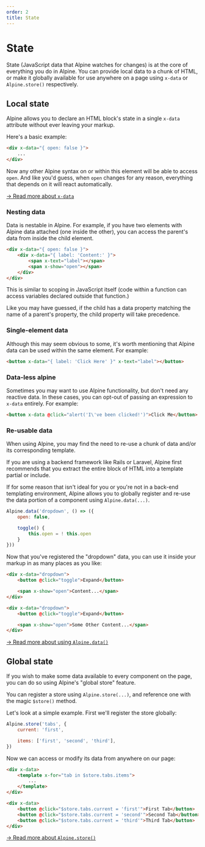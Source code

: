 ```yaml
---
order: 2
title: State
---
```


# State

State (JavaScript data that Alpine watches for changes) is at the core of everything you do in Alpine. You can provide local data to a chunk of HTML, or make it globally available for use anywhere on a page using `x-data` or `Alpine.store()` respectively.

<a name="local-state-x-data"></a>
## Local state

Alpine allows you to declare an HTML block's state in a single `x-data` attribute without ever leaving your markup.

Here's a basic example:

```html
<div x-data="{ open: false }">
    ...
</div>
```

Now any other Alpine syntax on or within this element will be able to access `open`. And like you'd guess, when `open` changes for any reason, everything that depends on it will react automatically.

[→ Read more about `x-data`](/directives/data)

<a name="nesting-data"></a>
### Nesting data

Data is nestable in Alpine. For example, if you have two elements with Alpine data attached (one inside the other), you can access the parent's data from inside the child element.

```html
<div x-data="{ open: false }">
    <div x-data="{ label: 'Content:' }">
        <span x-text="label"></span>
        <span x-show="open"></span>
    </div>
</div>
```

This is similar to scoping in JavaScript itself (code within a function can access variables declared outside that function.)

Like you may have guessed, if the child has a data property matching the name of a parent's property, the child property will take precedence.

<a name="single-element-data"></a>
### Single-element data

Although this may seem obvious to some, it's worth mentioning that Alpine data can be used within the same element. For example:

```html
<button x-data="{ label: 'Click Here' }" x-text="label"></button>
```

<a name="data-less-alpine"></a>
### Data-less alpine

Sometimes you may want to use Alpine functionality, but don't need any reactive data. In these cases, you can opt-out of passing an expression to `x-data` entirely. For example:

```html
<button x-data @click="alert('I\'ve been clicked!')">Click Me</button>
```

<a name="re-usable-data"></a>
### Re-usable data

When using Alpine, you may find the need to re-use a chunk of data and/or its corresponding template.

If you are using a backend framework like Rails or Laravel, Alpine first recommends that you extract the entire block of HTML into a template partial or include.

If for some reason that isn't ideal for you or you're not in a back-end templating environment, Alpine allows you to globally register and re-use the data portion of a component using `Alpine.data(...)`.

```js
Alpine.data('dropdown', () => ({
    open: false,

    toggle() {
        this.open = ! this.open
    }
}))
```

Now that you've registered the "dropdown" data, you can use it inside your markup in as many places as you like:

```html
<div x-data="dropdown">
    <button @click="toggle">Expand</button>

    <span x-show="open">Content...</span>
</div>

<div x-data="dropdown">
    <button @click="toggle">Expand</button>

    <span x-show="open">Some Other Content...</span>
</div>
```

[→ Read more about using `Alpine.data()`](/globals/alpine-data)

<a name="global-state"></a>
## Global state

If you wish to make some data available to every component on the page, you can do so using Alpine's "global store" feature.

You can register a store using `Alpine.store(...)`, and reference one with the magic `$store()` method.

Let's look at a simple example. First we'll register the store globally:

```js
Alpine.store('tabs', {
    current: 'first',

    items: ['first', 'second', 'third'],
})
```

Now we can access or modify its data from anywhere on our page:

```html
<div x-data>
    <template x-for="tab in $store.tabs.items">
        ...
    </template>
</div>

<div x-data>
    <button @click="$store.tabs.current = 'first'">First Tab</button>
    <button @click="$store.tabs.current = 'second'">Second Tab</button>
    <button @click="$store.tabs.current = 'third'">Third Tab</button>
</div>
```

[→ Read more about `Alpine.store()`](/globals/alpine-store)
